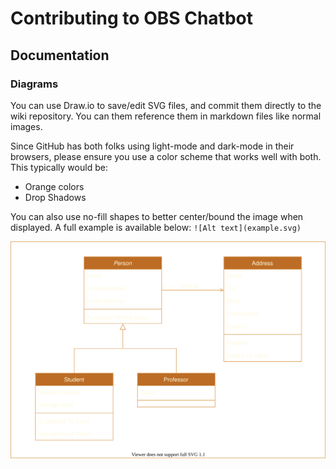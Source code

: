 # Contributing to OBS Chatbot

## Documentation
### Diagrams
You can use Draw.io to save/edit SVG files, and commit them directly to the wiki
repository. You can them reference them in markdown files like normal images.

Since GitHub has both folks using light-mode and dark-mode in their browsers, please
ensure you use a color scheme that works well with both. This typically would be:
 - Orange colors
 - Drop Shadows

You can also use no-fill shapes to better center/bound the image when displayed.
A full example is available below:
`![Alt text](example.svg)`

![Alt text](example.svg)